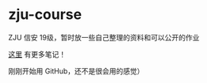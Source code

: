 # zju-course

ZJU 信安 19级，暂时放一些自己整理的资料和可以公开的作业

[这里](https://www.yuque.com/xianyuxuan/coding) 有更多笔记！

刚刚开始用 GitHub，还不是很会用的感觉）

